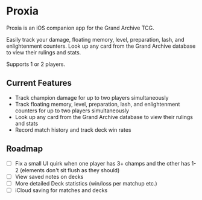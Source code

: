 # Proxia
Proxia is an iOS companion app for the  Grand Archive TCG.

Easily track your damage, floating memory, level, preparation, lash, and enlightenment counters. Look up any card from the Grand Archive database to view their rulings and stats.

Supports 1 or 2 players.

## Current Features
- Track champion damage for up to two players simultaneously
- Track floating memory, level, preparation, lash, and enlightenment counters for up to two players simultaneously
- Look up any card from the Grand Archive database to view their rulings and stats
- Record match history and track deck win rates

## Roadmap
- [ ] Fix a small UI quirk when one player has 3+ champs and the other has 1-2 (elements don't sit flush as they should)
- [ ] View saved notes on decks
- [ ] More detailed Deck statistics (win/loss per matchup etc.)
- [ ] iCloud saving for matches and decks
